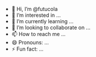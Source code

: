 - 👋 Hi, I’m @futucola
- 👀 I’m interested in ...
- 🌱 I’m currently learning ...
- 💞️ I’m looking to collaborate on ...
- 📫 How to reach me ...
- 😄 Pronouns: ...
- ⚡ Fun fact: ...

<!---
futucola/futucola is a ✨ special ✨ repository because its `README.md` (this file) appears on your GitHub profile.
You can click the Preview link to take a look at your changes.
--->
